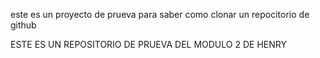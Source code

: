 este es un proyecto de prueva para saber como clonar un repocitorio de github

ESTE ES UN REPOSITORIO DE PRUEVA DEL MODULO 2 DE HENRY
